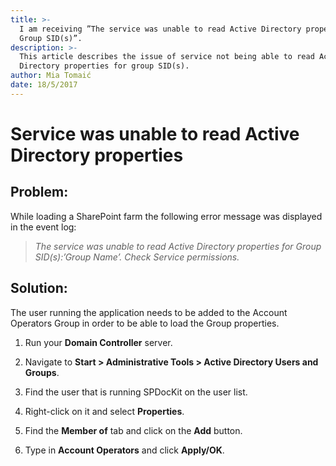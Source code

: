 ```yaml
---
title: >-
  I am receiving ”The service was unable to read Active Directory properties for
  Group SID(s)”.
description: >-
  This article describes the issue of service not being able to read Active
  Directory properties for group SID(s).
author: Mia Tomaić
date: 18/5/2017
---
```


# Service was unable to read Active Directory properties

## Problem:

While loading a SharePoint farm the following error message was displayed in the event log:

> _The service was unable to read Active Directory properties for Group SID\(s\):’Group Name’. Check Service permissions._

## Solution:

The user running the application needs to be added to the Account Operators Group in order to be able to load the Group properties. 

1. Run your **Domain Controller** server. 

2. Navigate to **Start &gt; Administrative Tools &gt; Active Directory Users and Groups**. 

3. Find the user that is running SPDocKit on the user list. 

4. Right-click on it and select **Properties**. 

5. Find the **Member of** tab and click on the **Add** button. 

6. Type in **Account Operators** and click **Apply/OK**.

